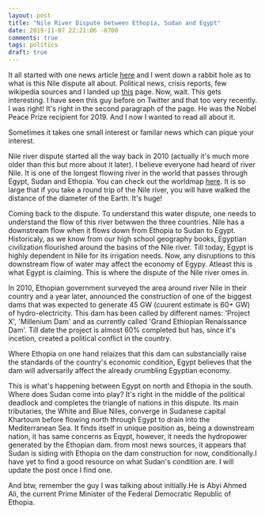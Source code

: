 ```yaml
---
layout: post
title: "Nile River Dispute between Ethopia, Sudan and Egypt"
date: 2019-11-07 22:21:06 -0700
comments: true
tags: politics
draft: true
---
```


It all started with one news article [here](https://abcnews.go.com/amp/International/wireStory/egypts-top-diplomat-nile-dispute-resolved-january-66820588) and I went down a rabbit hole as to what is this Nile dispute all about. Political news, crisis reports, few wikipedia sources and I landed up [this](https://en.wikipedia.org/wiki/Abiy_Ahmed) page. Now, wait. This gets interesting. I have seen this guy before on Twitter and that too very recently. I was right! It's right in the second paragraph of the page. He was the Nobel Peace Prize recipient for 2019. And I now I wanted to read all about it. 

Sometimes it takes one small interest or familar news which can pique your interest.

Nile river dispute started all the way back in 2010 (actually it's much more older than this but more about it later). I believe everyone had heard of river Nile. It is one of the longest flowing river in the world that passes through Egypt, Sudan and Ethopia. You can check out the worldmap [here](https://www.google.com/maps/d/viewer?mid=1WouvrIFG1Z_aTy_zDf1HcMrI1sQ&ll=16.67794853931617%2C39.29985206989579&z=5). It is so large that if you take a round trip of the Nile river, you will have walked the distance of the diameter of the Earth. It's huge!

Coming back to the dispute. To understand this water dispute, one needs to understand the flow of this river betwwen the three countries. Nile has a downstream flow when it flows down from Ethopia to Sudan to Egypt. Historicaly, as we know from our high school geography books, Egyptian civilization flourished around the basins of the Nile river. Till today, Egypt is highly dependent in Nile for its irrigation needs. Now, any disruptions to this downstream flow of water may affect the economy of Egypy. Atleast this is what Egypt is claiming. This is where the dispute of the Nile river omes in.

In 2010, Ethopian government surveyed the area around river Nile in their country and a year later, announced the construction of one of the biggest dams that was expected to generate 45 GW (cuurent estimate is 60+ GW) of hydro-electricity. This dam has been called by different names: 'Project X', 'Millenium Dam' and as currently called 'Grand Ethiopian Renaissance Dam'. Till date the project is almost 60% completed but has, since it's incetion, created a political conflict in the country.

Where Ethopia on one hand relaizes that this dam can substancially raise the standards of the country's economic condition, Egypt believes that the dam will adversarily affect the already crumbling Egyptian economy. 

This is what's happening between Egypt on north and Ethopia in the south. Where does Sudan come into play? It's right in the middle of the political deadlock and completes the triangle of nations in this dispute. Its main tributaries, the White and Blue Niles, converge in Sudanese capital Khartoum before flowing north through Egypt to drain into the Mediterranean Sea. It finds itself in unique position as, being a downstream nation, it has same concerns as Eqypt, however, it needs the hydropower generated by the Ethopian dam. from most news sources, it appears that Sudan is siding with Ethopia on the dam construction for now, conditionally.I have yet to find a good resource on what Sudan's condition are. I will update the post once I find one.

And btw, remember the guy I was talking about initially.He is Abyi Ahmed Ali, the current Prime Minister of the Federal Democratic Republic of Ethopia.
